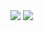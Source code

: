 <img src="https://user-images.githubusercontent.com/89382292/186395792-05662f07-9e66-4088-9ff1-cfbaf743b42e.gif">
<img src="https://user-images.githubusercontent.com/89382292/186396461-d12f4423-571d-4339-8a7c-ca40caf28444.gif">
